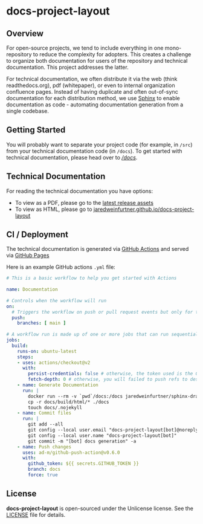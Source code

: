 # docs-project-layout

## Overview

For open-source projects, we tend to include everything in one mono-repository to reduce the complexity for adopters.  This creates a challenge to organize both documentation for users of the repository and technical documentation.  This project addresses the latter.  

For technical documentation, we often distribute it via the web (think readthedocs.org), pdf (whitepaper), or even to internal organization confluence pages.  Instead of having duplicate and often out-of-sync documentation for each distribution method, we use [Sphinx](https://www.sphinx-doc.org/en/master/) to enable documentation as code - automating documentation generation from a single codebase.  

## Getting Started

You will probably want to separate your project code (for example, in `/src`) from your technical documentation code (in `/docs`).  To get started with technical documentation, please head over to [*/docs*](./docs).

## Technical Documentation

For reading the technical documentation you have options:
- To view as a PDF, please go to the [latest release assets](https://github.com/jaredweinfurtner/docs-project-layout/releases)
- To view as HTML, please go to [jaredweinfurtner.github.io/docs-project-layout](https://jaredweinfurtner.github.io/docs-project-layout)

## CI / Deployment

The technical documentation is generated via [GitHub Actions](https://github.com/features/actions) and served via [GitHub Pages](https://pages.github.com/)

Here is an example GitHub actions `.yml` file:

```yaml
# This is a basic workflow to help you get started with Actions
 
name: Documentation
 
# Controls when the workflow will run
on:
  # Triggers the workflow on push or pull request events but only for the main branch
  push:
    branches: [ main ]
 
# A workflow run is made up of one or more jobs that can run sequentially or in parallel
jobs:
  build:
    runs-on: ubuntu-latest
    steps:
    - uses: actions/checkout@v2
      with:
        persist-credentials: false # otherwise, the token used is the GITHUB_TOKEN, instead of your personal token
        fetch-depth: 0 # otherwise, you will failed to push refs to dest repo
    - name: Generate Documentation
      run: |
        docker run --rm -v `pwd`/docs:/docs jaredweinfurtner/sphinx-drawio-docker make html
        cp -r docs/build/html/* ./docs
        touch docs/.nojekyll
    - name: Commit files
      run: |
        git add --all
        git config --local user.email "docs-project-layout[bot]@noreply.github.com"
        git config --local user.name "docs-project-layout[bot]"
        git commit -m "[bot] docs generation" -a
    - name: Push changes
      uses: ad-m/github-push-action@v0.6.0
      with:
        github_token: ${{ secrets.GITHUB_TOKEN }}
        branch: docs
        force: true
```

## License

**docs-project-layout** is open-sourced under the Unlicense license. See the
[LICENSE](LICENSE) file for details.

